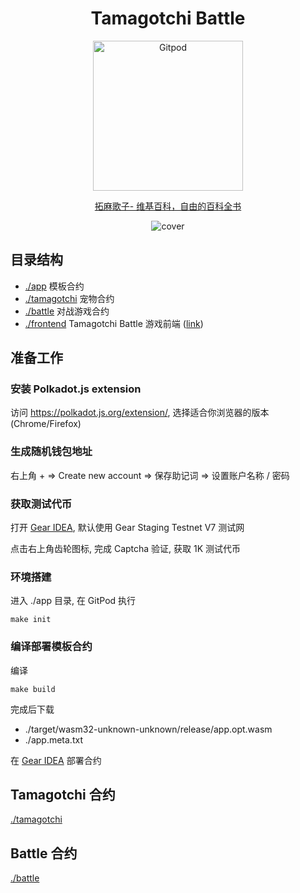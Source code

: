 <div align="center">

  # Tamagotchi Battle

  <a href="https://gitpod.io/#https://github.com/btwiuse/tamagotchi-battle" target="_blank">
    <img src="https://gitpod.io/button/open-in-gitpod.svg" width="240" alt="Gitpod">
  </a>

  [拓麻歌子- 维基百科，自由的百科全书](https://zh.wikipedia.org/zh-hans/塔麻可吉)

  ![cover](https://i.imgur.com/mgY2VVW.jpg)

</div>

## 目录结构

- [./app](./app) 模板合约
- [./tamagotchi](./tamagotchi) 宠物合约
- [./battle](./battle) 对战游戏合约
- [./frontend](./frontend) Tamagotchi Battle 游戏前端 ([link](https://tamagotchi-battle.vercel.app))

## 准备工作

### 安装 Polkadot.js extension

访问 https://polkadot.js.org/extension/, 选择适合你浏览器的版本 (Chrome/Firefox)

### 生成随机钱包地址

右上角 + => Create new account => 保存助记词 => 设置账户名称 / 密码

### 获取测试代币

打开 [Gear IDEA](https://idea.gear-tech.io/), 默认使用 Gear Staging Testnet V7 测试网

点击右上角齿轮图标, 完成 Captcha 验证, 获取 1K 测试代币

### 环境搭建

进入 ./app 目录, 在 GitPod 执行

```
make init
```

### 编译部署模板合约

编译

```
make build
```

完成后下载

- ./target/wasm32-unknown-unknown/release/app.opt.wasm
- ./app.meta.txt

在 [Gear IDEA](https://idea.gear-tech.io/) 部署合约

## Tamagotchi 合约

[./tamagotchi](./tamagotchi)

## Battle 合约

[./battle](./battle)
